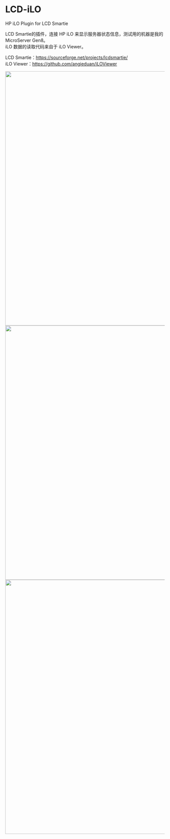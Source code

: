 # LCD-iLO
HP iLO Plugin for LCD Smartie

LCD Smartie的插件，连接 HP iLO 来显示服务器状态信息，测试用的机器是我的 MicroServer Gen8。<br/>
iLO 数据的读取代码来自于 iLO Viewer。<br/>

LCD Smartie：https://sourceforge.net/projects/lcdsmartie/<br/>
iLO Viewer：https://github.com/angieduan/iLOViewer<br/>

<img src="https://vkceyugu.cdn.bspapp.com/VKCEYUGU-566e2d83-057c-4e54-b404-e1ecae6881c7/d04365cb-56a3-4efa-a35b-9a5ca13899b7.jpg" width="800px"></img>
<img src="https://vkceyugu.cdn.bspapp.com/VKCEYUGU-566e2d83-057c-4e54-b404-e1ecae6881c7/beb7c14a-6c0b-4a8d-944d-da4b1e27e332.jpg" width="800px"></img>
<img src="https://vkceyugu.cdn.bspapp.com/VKCEYUGU-566e2d83-057c-4e54-b404-e1ecae6881c7/d04365cb-56a3-4efa-a35b-9a5ca13899b7.jpg" width="800px"></img>
